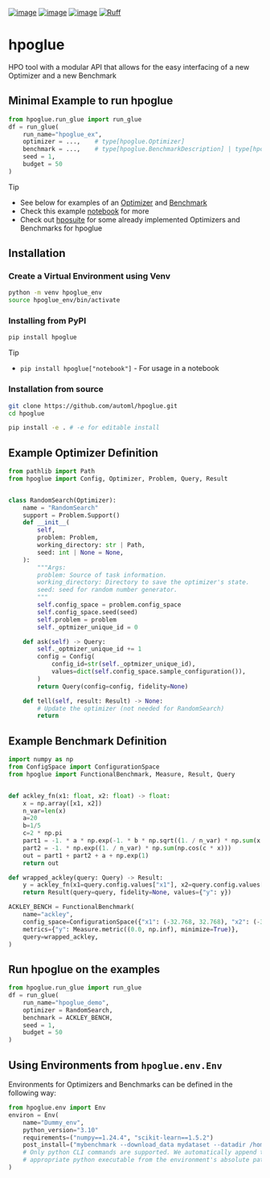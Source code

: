 [![image](https://img.shields.io/pypi/v/hpoglue.svg)](https://pypi.python.org/pypi/hpoglue)
[![image](https://img.shields.io/pypi/l/hpoglue.svg)](https://pypi.python.org/pypi/hpoglue)
[![image](https://img.shields.io/pypi/pyversions/hpoglue.svg)](https://pypi.python.org/pypi/hpoglue)
[![Ruff](https://img.shields.io/endpoint?url=https://raw.githubusercontent.com/astral-sh/ruff/main/assets/badge/v2.json)](https://github.com/astral-sh/ruff)

# hpoglue
HPO tool with a modular API that allows for the easy interfacing of a new Optimizer and a new Benchmark

## Minimal Example to run hpoglue

```python
from hpoglue.run_glue import run_glue
df = run_glue(
    run_name="hpoglue_ex",
    optimizer = ...,    # type[hpoglue.Optimizer]
    benchmark = ...,    # type[hpoglue.BenchmarkDescription] | type[hpoglue.FunctionalBenchmark]
    seed = 1,
    budget = 50
)
```

> [!TIP]
> * See below for examples of an [Optimizer](#example-optimizer-definition) and [Benchmark](#example-benchmark-definition)
> * Check this example [notebook](examples/glue_demo.ipynb) for more
> * Check out [hposuite](https://github.com/automl/hposuite) for some already implemented Optimizers and Benchmarks for hpoglue

## Installation

### Create a Virtual Environment using Venv
```bash
python -m venv hpoglue_env
source hpoglue_env/bin/activate
```
### Installing from PyPI

```bash
pip install hpoglue
```

> [!TIP]
> * `pip install hpoglue["notebook"]` - For usage in a notebook

### Installation from source

```bash
git clone https://github.com/automl/hpoglue.git
cd hpoglue

pip install -e . # -e for editable install
```


## Example Optimizer Definition

```python
from pathlib import Path
from hpoglue import Config, Optimizer, Problem, Query, Result


class RandomSearch(Optimizer):
    name = "RandomSearch"
    support = Problem.Support()
    def __init__(
        self,
        problem: Problem,
        working_directory: str | Path,
        seed: int | None = None,
    ):
        """Args:
        problem: Source of task information.
        working_directory: Directory to save the optimizer's state.
        seed: seed for random number generator.
        """
        self.config_space = problem.config_space
        self.config_space.seed(seed)
        self.problem = problem
        self._optmizer_unique_id = 0

    def ask(self) -> Query:
        self._optmizer_unique_id += 1
        config = Config(
            config_id=str(self._optmizer_unique_id),
            values=dict(self.config_space.sample_configuration()),
        )
        return Query(config=config, fidelity=None)

    def tell(self, result: Result) -> None:
        # Update the optimizer (not needed for RandomSearch)
        return
```

## Example Benchmark Definition

```python
import numpy as np
from ConfigSpace import ConfigurationSpace
from hpoglue import FunctionalBenchmark, Measure, Result, Query


def ackley_fn(x1: float, x2: float) -> float:
    x = np.array([x1, x2])
    n_var=len(x)
    a=20
    b=1/5
    c=2 * np.pi
    part1 = -1. * a * np.exp(-1. * b * np.sqrt((1. / n_var) * np.sum(x * x)))
    part2 = -1. * np.exp((1. / n_var) * np.sum(np.cos(c * x)))
    out = part1 + part2 + a + np.exp(1)
    return out

def wrapped_ackley(query: Query) -> Result:
    y = ackley_fn(x1=query.config.values["x1"], x2=query.config.values["x2"])
    return Result(query=query, fidelity=None, values={"y": y})

ACKLEY_BENCH = FunctionalBenchmark(
    name="ackley",
    config_space=ConfigurationSpace({"x1": (-32.768, 32.768), "x2": (-32.768, 32.768)}),
    metrics={"y": Measure.metric((0.0, np.inf), minimize=True)},
    query=wrapped_ackley,
)
```

## Run hpoglue on the examples

```python
from hpoglue.run_glue import run_glue
df = run_glue(
    run_name="hpoglue_demo",
    optimizer = RandomSearch,
    benchmark = ACKLEY_BENCH,
    seed = 1,
    budget = 50
)
```

## Using Environments from `hpoglue.env.Env`

Environments for Optimizers and Benchmarks can be defined in the following way:

```python
from hpoglue.env import Env
environ = Env(
    name="Dummy_env",
    python_version="3.10"
    requirements=("numpy==1.24.4", "scikit-learn==1.5.2")
    post_install=("mybenchmark --download_data mydataset --datadir /home/someuser/data/")
    # Only python CLI commands are supported. We automatically append the python -m with the
    # appropriate python executable from the environment's absolute path
)
```
